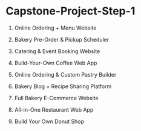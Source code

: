 # Capstone-Project-Step-1

1. Online Ordering + Menu Website

2. Bakery Pre-Order & Pickup Scheduler
  
3. Catering & Event Booking Website

4. Build-Your-Own Coffee Web App

5. Online Ordering & Custom Pastry Builder

6. Bakery Blog + Recipe Sharing Platform

7. Full Bakery E-Commerce Website

8. All-in-One Restaurant Web App

9. Build Your Own Donut Shop
